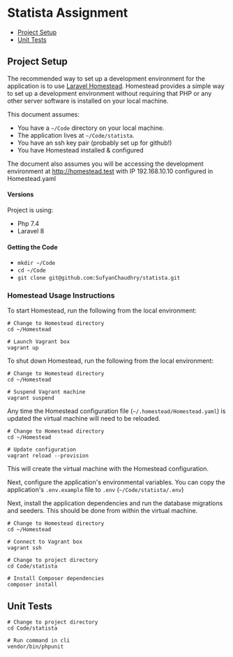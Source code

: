 # Statista Assignment

- [Project Setup](#project-setup)
- [Unit Tests](#unit-tests)

## Project Setup

The recommended way to set up a development environment for the application is to use [Laravel Homestead](https://laravel.com/docs/8.x/homestead). Homestead provides a simple way to set up a development environment without requiring that PHP or any other server software is installed on your local machine.

This document assumes:
* You have a `~/Code` directory on your local machine.
* The application lives at `~/Code/statista`.
* You have an ssh key pair (probably set up for github!)
* You have Homestead installed & configured

The document also assumes you will be accessing the development environment at http://homestead.test with IP 192.168.10.10 configured in Homestead.yaml

#### Versions

Project is using:  

* Php 7.4
* Laravel 8

#### Getting the Code

* `mkdir ~/Code`
* `cd ~/Code`
* `git clone git@github.com:SufyanChaudhry/statista.git`

### Homestead Usage Instructions

To start Homestead, run the following from the local environment:

```
# Change to Homestead directory
cd ~/Homestead

# Launch Vagrant box
vagrant up
```

To shut down Homestead, run the following from the local environment:

```
# Change to Homestead directory
cd ~/Homestead

# Suspend Vagrant machine
vagrant suspend
```

Any time the Homestead configuration file (`~/.homestead/Homestead.yaml`) is updated the virtual machine will need to be reloaded.

```
# Change to Homestead directory
cd ~/Homestead

# Update configuration
vagrant reload --provision
```

This will create the virtual machine with the Homestead configuration.

Next, configure the application's environmental variables. You can copy the application's `.env.example` file to `.env` (`~/Code/statista/.env`)

Next, install the application dependencies and run the database migrations and seeders. This should be done from within the virtual machine.

```
# Change to Homestead directory
cd ~/Homestead

# Connect to Vagrant box
vagrant ssh

# Change to project directory
cd Code/statista

# Install Composer dependencies
composer install
```  


## Unit Tests

```
# Change to project directory
cd Code/statista

# Run command in cli
vendor/bin/phpunit
``` 